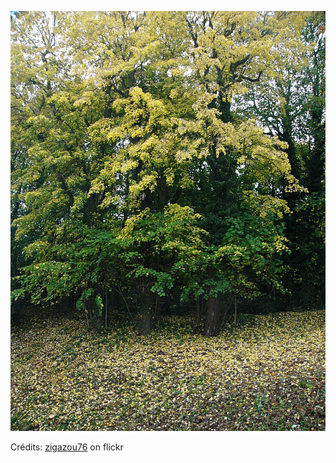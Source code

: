 ![Eliot](/images/2022-06-04.jpg)

Crédits: [zigazou76](https://www.flickr.com/people/zigazou76/) on flickr